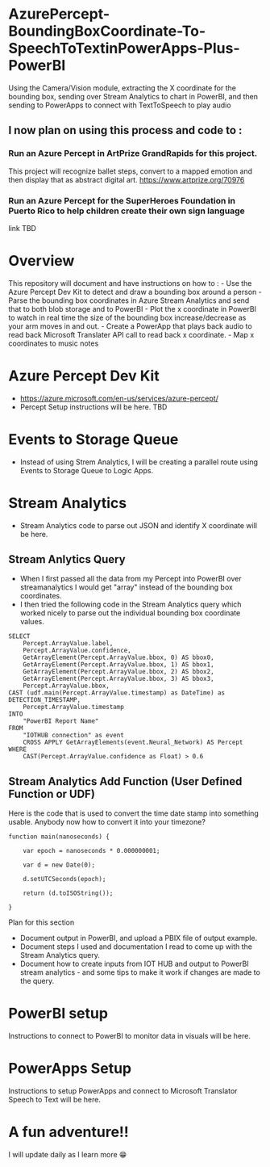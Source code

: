 # AzurePercept-BoundingBoxCoordinate-To-SpeechToTextinPowerApps-Plus-PowerBI
Using the Camera/Vision module, extracting the X coordinate for the bounding box, sending over Stream Analytics to chart in PowerBI, and then sending to PowerApps to connect with TextToSpeech to play audio

## I now plan on using this process and code to :
### Run an Azure Percept in ArtPrize GrandRapids for this project.  
This project will recognize ballet steps, convert to a mapped emotion and then display that as abstract digital art. 
https://www.artprize.org/70976
### Run an Azure Percept for the SuperHeroes Foundation in Puerto Rico to help children create their own sign language
link TBD

# Overview
This repository will document and have instructions on how to :
     - Use the Azure Percept Dev Kit to detect and draw a bounding box around a person
     - Parse the bounding box coordinates in Azure Stream Analytics and send that to both blob storage and to PowerBI
     - Plot the x coordinate in PowerBI to watch in real time the size of the bounding box increase/decrease as your arm moves in and out.
     - Create a PowerApp that plays back audio to read back Microsoft Translater API call to read back x coordinate.
     - Map x coordinates to music notes 
# Azure Percept Dev Kit
- https://azure.microsoft.com/en-us/services/azure-percept/
- Percept Setup instructions will be here.  TBD

# Events to Storage Queue
- Instead of using Strem Analytics, I will be creating a parallel route using Events to Storage Queue to Logic Apps.

# Stream Analytics
- Stream Analytics code to parse out JSON and identify X coordinate will be here.

## Stream Anlytics Query 
      
- When I first passed all the data from my Percept into PowerBI over streamanalytics I would get "array" instead of the bounding box coordinates.
- I then tried the following code in the Stream Analytics query which worked nicely to parse out the individual bounding box coordinate values.

```
SELECT
    Percept.ArrayValue.label,
    Percept.ArrayValue.confidence,
    GetArrayElement(Percept.ArrayValue.bbox, 0) AS bbox0,
    GetArrayElement(Percept.ArrayValue.bbox, 1) AS bbox1,
    GetArrayElement(Percept.ArrayValue.bbox, 2) AS bbox2,
    GetArrayElement(Percept.ArrayValue.bbox, 3) AS bbox3,
    Percept.ArrayValue.bbox,
CAST (udf.main(Percept.ArrayValue.timestamp) as DateTime) as DETECTION_TIMESTAMP,
    Percept.ArrayValue.timestamp
INTO
    "PowerBI Report Name"
FROM
    "IOTHUB connection" as event
    CROSS APPLY GetArrayElements(event.Neural_Network) AS Percept
WHERE
    CAST(Percept.ArrayValue.confidence as Float) > 0.6
```  

## Stream Analytics Add Function (User Defined Function or UDF)

Here is the code that is used to convert the time date stamp into something usable.
Anybody now how to convert it into your timezone?

```
function main(nanoseconds) {

    var epoch = nanoseconds * 0.000000001;

    var d = new Date(0);

    d.setUTCSeconds(epoch);

    return (d.toISOString());

}
```

Plan for this section
- Document output in PowerBI, and upload a PBIX file of output example.
- Document steps I used and documentation I read to come up with the Stream Analytics query.
- Document how to create inputs from IOT HUB and output to PowerBI stream analytics - and some tips to make it work if changes are made to the query.

# PowerBI setup
Instructions to connect to PowerBI to monitor data in visuals will be here.

# PowerApps Setup
Instructions to setup PowerApps and connect to Microsoft Translator Speech to Text will be here.

# A fun adventure!!
I will update daily as I learn more 😁
